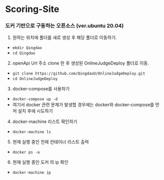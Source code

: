 # Scoring-Site

### 도커 기반으로 구동하는 오픈소스 (ver.ubuntu 20.04)

1. 원하는 위치에 폴더를 새로 생성 후 해당 폴더로 이동하기. 
- `mkdir Qingdao`
- `cd Qingdao`
2. openApi Url 주소 clone 한 후 생성된 OnlineJudgeDeploy 폴더로 이동.
- `git clone https://github.com/QingdaoU/OnlineJudgeDeploy.git`
- `cd OnlineJudgeDeploy`
3. docker-compose를 사용하기 
- `docker-compose up -d`
- 여기서 docker 관련 문제가 발생할 경우에는 docker와 docker-compose를 먼저 설치 후에 시도하기
4. docker-machine 리스트 확인하기 
- `docker-machine ls`
5. 현재 실행 중인 전체 컨테이너 리스트 출력
- `docker ps -a`
6. 현재 실행 중인 도커 의 ip 확인 
- `docker-machine ip`
